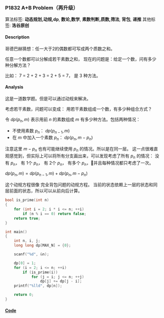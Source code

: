 ### P1832 A+B Problem（再升级）

算法标签: **动态规划,动规,dp**, **数论,数学**, **素数判断,质数,筛法**, **背包**, **递推**
其他标签: **洛谷原创**

#### Description

哥德巴赫猜想：任一大于2的偶数都可写成两个质数之和。

任意一个数都可以分解成若干素数之和， 现在的问题是：给定一个数，问有多少种分解方法？

比如： 7 = 2 + 2 + 3 = 2 + 5 = 7， 是 3 种方法。

#### Analysis

这是一道数学题。但是可以通过动规来解决。

考虑若干素数，问题可以变成： 用若干素数组成一个数，有多少种组合方式？

令 $dp(p_n, m)$ 表示用前 $n$ 的素数组成 $m$ 有多少种方法。包括两种情况：

- 不使用素数 $p_n$： $dp(p_{n-1}, m)$
- 在 $m$ 中加入一个素数 $p_n$： $dp(p_n, m - p_n)$

注意这里 $m - p_n$ 也有可能继续使用 $p_n$ 的情况。所以是在同一层。 这一点很难直观感觉到，但实际上可以将所有分支画出来，可以发现考虑了所有 $p_n$ 的情况： 没有 $p_n$， 有 1个 $p_n$， 有 2个 $p_n$， 有多个 $p_n$，并且每种情况都只考虑了一次。

$dp(p_n, m) = dp(p_{n-1}, m) + dp(p_n, m - p_n)$

这个动规方程很像 完全背包问题的动规方程。 当前的状态依赖上一层的状态和同层前面的状态，所以可以从前向后计算。

```cpp
bool is_prime(int n)
{
    for (int i = 2; i * i <= n; ++i)
        if (n % i == 0) return false;
    return true;
}

int main()
{
    int n, i, j;
    long long dp[MAX_N] = {0};

    scanf("%d", &n);

    dp[0] = 1;
    for (i = 2; i <= n; ++i)
        if (is_prime(i))
            for (j = i; j <= n; ++j)
                dp[j] += dp[j - i];
    printf("%lld", dp[n]);

    return 0;
}
```


#### [Code](../cpp/p1832.cpp) 

